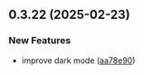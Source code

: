 ## 0.3.22 (2025-02-23)


### New Features

* improve dark mode ([aa78e90](https://github.com/manga-you-know/desktop/commit/aa78e90070ad1001bf946312411f7dd569fc718f))

